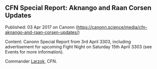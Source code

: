 ## CFN Special Report: Aknango and Raan Corsen Updates

Published: 03 Apr 2017 on Canonn (https://canonn.science/media/cfn-aknango-and-raan-corsen-updates/)

Content: Canonn Special Report from 3rd April 3303, including advertisement for upcoming Fight Night on Saturday 15th April 3303 (see Events for more information).

Commander [Larzok](/user/larzok), CFN.